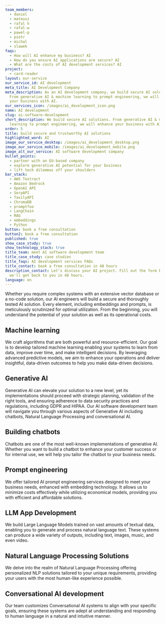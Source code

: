 ```yaml
---
team_members:
  - daniel
  - mateusz
  - rafal h
  - rafal-w
  - pawel-p
  - piotr
  - michal
  - slawek
faqs:
  - How will AI enhance my business? AI
  - How do you ensure AI applications are secure? AI
  - What are the costs of AI development services? AI
project:
  - card-reader
layout: our-service
our_service_id: AI development
meta_title: AI Development Company
meta_description: As an AI development company, we build secure AI solutions.
  From generative AI & machine learning to prompt engineering, we will enhance
  your business with AI.
our_services_icon: /images/ai_development_icon.png
name: AI development
slug: ai-software-development
short_description: We build secure AI solutions. From generative AI & machine
  learning to prompt engineering, we will enhance your business with AI.
order: 5
title: build secure and trustworthy AI solutions
highlighted_word: AI
image_our_service_desktop: /images/ai_development_desktop.png
image_our_service_mobile: /images/ai_development_mobile.png
image_alt_our_service: AI software development company
bullet_points:
  - partner with an EU-based company
  - explore generative AI potential for your business
  - lift tech dilemmas off your shoulders
bar_stack:
  - AWS Textract
  - Amazon Bedrock
  - OpenAI API
  - SerpAPI
  - TavilyAPI
  - ChromaDB
  - promptfoo
  - LangChain
  - RAG
  - embeddings
  - Python
button: book a free consultation
button2: book a free consultation
published: true
show_case_study: true
show_technology_stack: true
title_team: meet AI software development team
title_case_study: case studies
title_faqs: AI development services FAQs
title_contact: book a free consultation in 48 hours
description_contact: Let’s discuss your AI project. Fill out the form below and
  we'll get back to you in 48 hours.
language: en
---
```

Whether you require complex systems with an extensive vector database or a no-code solution, our AI engineers will build a secure and thoroughly tested AI solution. Every element, including embeddings and prompts, is meticulously scrutinized for optimal utilization. From the beginning, you will understand the potential of your solution as well as its operational costs.

## Machine learning

We craft algorithms that are both powerful and resource-efficient. Our goal is to develop tailored machine learning enabling your systems to learn from data, improve over time, and make intelligent decisions. By leveraging advanced predictive models, we aim to enhance your operations and deliver insightful, data-driven outcomes to help you make data-driven decisions.

## Generative AI

Generative AI can elevate your solution to a new level, yet its implementations should proceed with strategic planning, validation of the right tools, and ensuring adherence to data security practices and regulations, including GDPR and HIPAA. Our AI software development team will navigate you through various aspects of Generative AI including chatbots, Natural Language Processing and conversational AI.

## Building chatbots

Chatbots are one of the most well-known implementations of generative AI. Whether you want to build a chatbot to enhance your customer success or for internal use, we will help you tailor the chatbot to your business needs.

## Prompt engineering

We offer tailored AI prompt engineering services designed to meet your business needs, enhanced with embedding technology. It allows us to minimize costs effectively while utilizing economical models, providing you with efficient and affordable solutions.

## LLM App Development

We build Large Language Models trained on vast amounts of textual data, enabling you to generate and process natural language text. These systems can produce a wide variety of outputs, including text, images, music, and even video.

## Natural Language Processing Solutions

We delve into the realm of Natural Language Processing offering personalized NLP solutions tailored to your unique requirements, providing your users with the most human-like experience possible.

## Conversational AI development

Our team customizes Conversational AI systems to align with your specific goals, ensuring these systems are adept at understanding and responding to human language in a natural and intuitive manner.